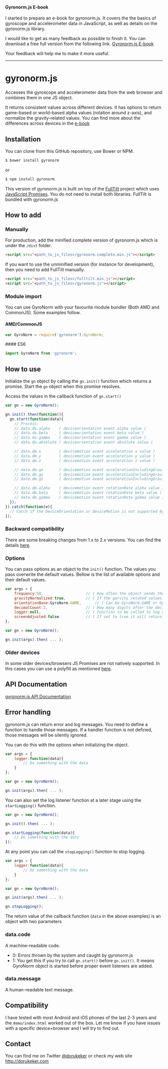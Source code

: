 #### Gyronorm.js E-book
I started to prepare an e-book for gyronorm.js. It covers the the basics of gyroscope and accelerometer data in JavaScript, as well as details on the gyronorm.js library.

I would like to get as many feedback as possible to finish it. You can download a free full version from the following link.
[Gyronorm.js E-book](https://leanpub.com/gyronormjs/c/ZLF4ix0CUzLm)

Your feedback will help me to make it more useful.

---

# gyronorm.js
Accesses the gyroscope and accelerometer data from the web browser and combines them in one JS object.

It returns consistent values across different devices. It has options to return game-based or world-based alpha values (rotation around z-axis), and normalize the gravity-related values. You can find more about the differences across devices in the [e-book](https://leanpub.com/gyronormjs/c/ZLF4ix0CUzLm)

## Installation
You can clone from this GitHub repository, use Bower or NPM.

```sh
$ bower install gyronorm
```

or

```sh
$ npm install gyronorm
```

This version of gyronorm.js is built on top of the [FullTilt](https://github.com/richtr/Full-Tilt) project which uses [JavaScript Promises](https://www.promisejs.org/). You do not need to install both libraries. FullTilt is bundled with gyronorm.js

## How to add

### Manually

For production, add the minified complete version of gyronorm.js which is under the `/dist` folder.

```html
<script src="<path_to_js_files>/gyronorm.complete.min.js"></script>
```

If you want to use the unminified version (for instance for development), then you need to add FullTilt manually.

```html
<script src="<path_to_js_files>/fulltilt.min.js"></script>
<script src="<path_to_js_files>/gyronorm.js"></script>
```

### Module import

You can use GyroNorm with your favourite module bundler (Both AMD and CommonJS). Some examples follow.

#### AMD/CommonJS

```js
var GyroNorm = require('gyronorm').GyroNorm;
```

#### ES6

```js
import GyroNorm from 'gyronorm';
```


## How to use

Initialize the `gn` object by calling the `gn.init()` function which returns a promise. Start the `gn` object when this promise resolves.

Access the values in the callback function of `gn.start()`

``` js
var gn = new GyroNorm();

gn.init().then(function(){
  gn.start(function(data){
    // Process:
    // data.do.alpha	( deviceorientation event alpha value )
    // data.do.beta		( deviceorientation event beta value )
    // data.do.gamma	( deviceorientation event gamma value )
    // data.do.absolute	( deviceorientation event absolute value )

    // data.dm.x		( devicemotion event acceleration x value )
    // data.dm.y		( devicemotion event acceleration y value )
    // data.dm.z		( devicemotion event acceleration z value )

    // data.dm.gx		( devicemotion event accelerationIncludingGravity x value )
    // data.dm.gy		( devicemotion event accelerationIncludingGravity y value )
    // data.dm.gz		( devicemotion event accelerationIncludingGravity z value )

    // data.dm.alpha	( devicemotion event rotationRate alpha value )
    // data.dm.beta		( devicemotion event rotationRate beta value )
    // data.dm.gamma	( devicemotion event rotationRate gamma value )
  });
}).catch(function(e){
  // Catch if the DeviceOrientation or DeviceMotion is not supported by the browser or device
});
```

### Backward compatibility
There are some breaking changes from 1.x to 2.x versions. You can find the details [here](https://github.com/dorukeker/gyronorm.js/wiki/Breaking-changes-from-1.x-to-2.x).

### Options
You can pass options as an object to the `init()` function. The values you pass overwrite the default values. Bellow is the list of available options and their default values.

```js
var args = {
	frequency:50,					// ( How often the object sends the values - milliseconds )
	gravityNormalized:true,			// ( If the garvity related values to be normalized )
	orientationBase:GyroNorm.GAME,		// ( Can be GyroNorm.GAME or GyroNorm.WORLD. gn.GAME returns orientation values with respect to the head direction of the device. gn.WORLD returns the orientation values with respect to the actual north direction of the world. )
	decimalCount:2,					// ( How many digits after the decimal point will there be in the return values )
	logger:null,					// ( Function to be called to log messages from gyronorm.js )
	screenAdjusted:false			// ( If set to true it will return screen adjusted values. )
};

var gn = new GyroNorm();

gn.init(args).then( ... );
```

### Older devices
In some older devices/browsers JS Promises are not natively supported. In this cases you can use a polyfill as mentioned [here](https://www.promisejs.org).

## API Documentation

[gyronorm.js API Documentation](https://github.com/dorukeker/gyronorm.js/wiki/API-Documentaion)

## Error handling

gyronorm.js can return error and log messages. You need to define a function to handle those messages. If a handler function is not defined, those messages will be silently ignored.

You can do this with the options when initializing the object.

```js
var args = {
	logger:function(data){
		// Do something with the data
	}
};

var gn = new GyroNorm();

gn.init(args).then( ... );
```

You can also set the log listener function at a later stage using the `startLogging()` function.

```js
var gn = new GyroNorm();

gn.init().then( ... );

gn.startLogging(function(data){
	// Do something with the data
});
```

At any point you can call the `stopLogging()` function to stop logging.

```js
var args = {
	logger:function(data){
		// Do something with the data
	}
};

var gn = new GyroNorm();

gn.init(args).then( ... );

gn.stopLogging();
```

The return value of the callback function (`data` in the above examples) is an object with two parameters

### data.code

A machine-readable code.

* 0: Errors thrown by the system and caught by gyronorm.js
* 1: You get this if you try to call `gn.start()` before `gn.init()`. It means GyroNorm object is started before proper event listeners are added.

### data.message

A human-readable text message.

## Compatibility

I have tested with most Android and iOS phones of the last 2-3 years and the `demo/index.html` worked out of the box. Let me know if you have issues with a specific device+browser and I will try to find out.

## Contact

You can find me on Twitter [@dorukeker](https://twitter.com/dorukeker) or check my web site http://dorukeker.com

